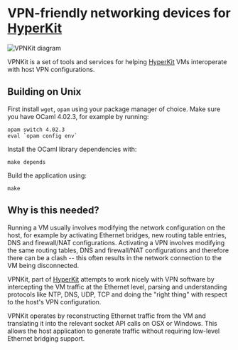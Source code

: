 VPN-friendly networking devices for [HyperKit](https://github.com/docker/hyperkit)
===============================

![VPNKit diagram](http://docker.github.io/vpnkit/vpnkit.png)

VPNKit is a set of tools and services for helping [HyperKit](https://github.com/docker/hyperkit)
VMs interoperate with host VPN configurations.

Building on Unix
----------------

First install `wget`, `opam` using your package manager of choice.
Make sure you have OCaml 4.02.3, for example by running:
```
opam switch 4.02.3
eval `opam config env`
```
Install the OCaml library dependencies with:
```
make depends
```
Build the application using:
```
make
```

Why is this needed?
-------------------

Running a VM usually involves modifying the network configuration on the host, for example
by activating Ethernet bridges, new routing table entries, DNS and firewall/NAT configurations.
Activating a VPN involves modifying the same routing tables, DNS and firewall/NAT configurations
and therefore there can be a clash -- this often results in the network connection to the VM
being disconnected.

VPNKit, part of [HyperKit](https://github.com/docker/hyperkit)
attempts to work nicely with VPN software by intercepting the VM traffic at the Ethernet level,
parsing and understanding protocols like NTP, DNS, UDP, TCP and doing the "right thing" with
respect to the host's VPN configuration.

VPNKit operates by reconstructing Ethernet traffic from the VM and translating it into the
relevant socket API calls on OSX or Windows. This allows the host application to generate
traffic without requiring low-level Ethernet bridging support.
